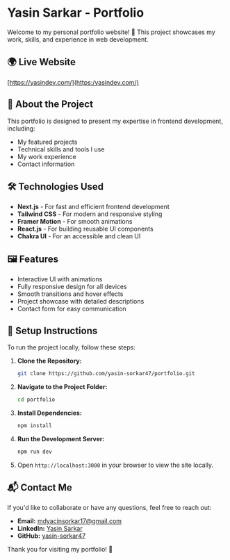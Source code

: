 # Yasin Sarkar - Portfolio

Welcome to my personal portfolio website! 🚀 This project showcases my work, skills, and experience in web development.

## 🌍 Live Website

[https://yasindev.com/](https:/yasindev.com/)

## 📌 About the Project

This portfolio is designed to present my expertise in frontend development, including:

- My featured projects
- Technical skills and tools I use
- My work experience
- Contact information

## 🛠️ Technologies Used

- **Next.js** - For fast and efficient frontend development
- **Tailwind CSS** - For modern and responsive styling
- **Framer Motion** - For smooth animations
- **React.js** - For building reusable UI components
- **Chakra UI** - For an accessible and clean UI

## 🖼️ Features

- Interactive UI with animations
- Fully responsive design for all devices
- Smooth transitions and hover effects
- Project showcase with detailed descriptions
- Contact form for easy communication

## 🚀 Setup Instructions

To run the project locally, follow these steps:

1. **Clone the Repository:**

   ```sh
   git clone https://github.com/yasin-sorkar47/portfolio.git
   ```

2. **Navigate to the Project Folder:**

   ```sh
   cd portfolio
   ```

3. **Install Dependencies:**

   ```sh
   npm install
   ```

4. **Run the Development Server:**

   ```sh
   npm run dev
   ```

5. Open `http://localhost:3000` in your browser to view the site locally.

## 📬 Contact Me

If you'd like to collaborate or have any questions, feel free to reach out:

- **Email:** mdyacinsorkar17@gmail.com
- **LinkedIn:** [Yasin Sarkar](https://www.linkedin.com/in/yasin-sarkar-24444b298/)
- **GitHub:** [yasin-sorkar47](https://github.com/yasin-sorkar47)

Thank you for visiting my portfolio! 🎉
